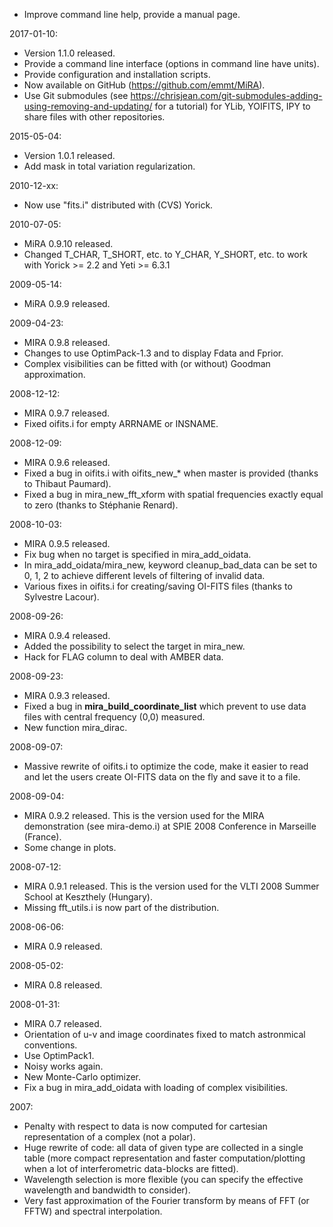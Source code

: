  * Improve command line help, provide a manual page.

2017-01-10:
 * Version 1.1.0 released.
 * Provide a command line interface (options in command line have units).
 * Provide configuration and installation scripts.
 * Now available on GitHub (https://github.com/emmt/MiRA).
 * Use Git submodules (see
   https://chrisjean.com/git-submodules-adding-using-removing-and-updating/ for
   a tutorial) for YLib, YOIFITS, IPY to share files with other repositories.

2015-05-04:
 * Version 1.0.1 released.
 * Add mask in total variation regularization.

2010-12-xx:
 * Now use "fits.i" distributed with (CVS) Yorick.

2010-07-05:
 * MiRA 0.9.10 released.
 * Changed T_CHAR, T_SHORT, etc. to Y_CHAR, Y_SHORT, etc. to work with
   Yorick >= 2.2 and Yeti >= 6.3.1

2009-05-14:
 * MiRA 0.9.9 released.

2009-04-23:
 * MIRA 0.9.8 released.
 * Changes to use OptimPack-1.3 and to display Fdata and Fprior.
 * Complex visibilities can be fitted with (or without) Goodman
   approximation.

2008-12-12:
 * MIRA 0.9.7 released.
 * Fixed oifits.i for empty ARRNAME or INSNAME.

2008-12-09:
 * MIRA 0.9.6 released.
 * Fixed a bug in oifits.i with oifits_new_* when master is provided
   (thanks to Thibaut Paumard).
 * Fixed a bug in mira_new_fft_xform with spatial frequencies exactly
   equal to zero (thanks to Stéphanie Renard).

2008-10-03:
 * MIRA 0.9.5 released.
 * Fix bug when no target is specified in mira_add_oidata.
 * In mira_add_oidata/mira_new, keyword cleanup_bad_data can be set
   to 0, 1, 2 to achieve different levels of filtering of invalid data.
 * Various fixes in oifits.i for creating/saving OI-FITS files (thanks
   to Sylvestre Lacour).

2008-09-26:
 * MIRA 0.9.4 released.
 * Added the possibility to select the target in mira_new.
 * Hack for FLAG column to deal with AMBER data.

2008-09-23:
 * MIRA 0.9.3 released.
 * Fixed a bug in __mira_build_coordinate_list__ which prevent to use
   data files with central frequency (0,0) measured.
 * New function mira_dirac.

2008-09-07:
 * Massive rewrite of oifits.i to optimize the code, make it easier to read
   and let the users create OI-FITS data on the fly and save it to a file.

2008-09-04:
 * MIRA 0.9.2 released.  This is the version used for the MIRA demonstration
   (see mira-demo.i) at SPIE 2008 Conference in Marseille (France).
 * Some change in plots.

2008-07-12:
 * MIRA 0.9.1 released.  This is the version used for the VLTI 2008 Summer
   School at Keszthely (Hungary).
 * Missing fft_utils.i is now part of the distribution.

2008-06-06:
 * MIRA 0.9 released.

2008-05-02:
 * MIRA 0.8 released.

2008-01-31:
 * MIRA 0.7 released.
 * Orientation of u-v and image coordinates fixed to match astronmical
   conventions.
 * Use OptimPack1.
 * Noisy works again.
 * New Monte-Carlo optimizer.
 * Fix a bug in mira_add_oidata with loading of complex visibilities.


2007:
 * Penalty with respect to data is now computed for cartesian representation
   of a complex (not a polar).
 * Huge rewrite of code: all data of given type are collected in a single
   table (more compact representation and faster computation/plotting when a
   lot of interferometric data-blocks are fitted).
 * Wavelength selection is more flexible (you can specify the effective
   wavelength and bandwidth to consider).
 * Very fast approximation of the Fourier transform by means of FFT (or FFTW)
   and spectral interpolation.

